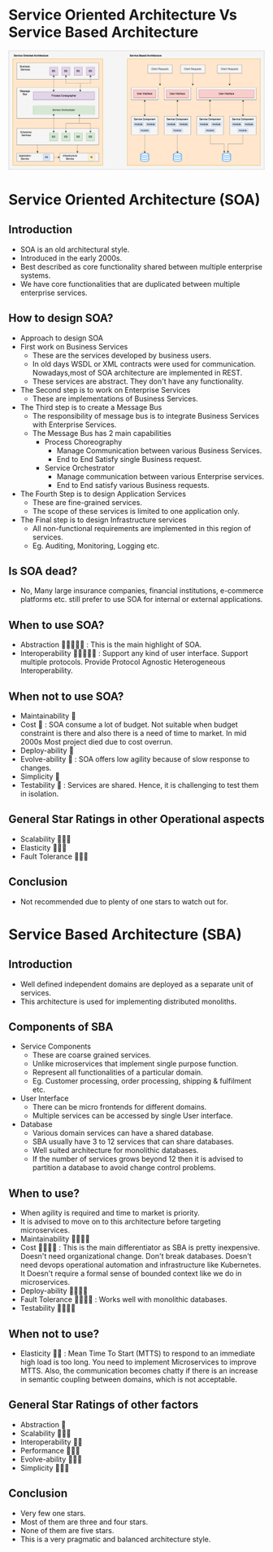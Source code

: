 # Service Oriented Architecture Vs Service Based Architecture

![soa_vs_SBA](.images/blogs-soa_vs_sbd.drawio.png)

# Service Oriented Architecture (SOA)
## Introduction 
- SOA is an old architectural style.
- Introduced in the early 2000s.
- Best described as core functionality shared between multiple enterprise systems.
- We have core functionalities that are duplicated between multiple enterprise services.

## How to design SOA?
- Approach to design SOA 
- First work on Business Services
  - These are the services developed by business users.
  - In old days WSDL or XML contracts were used for communication. Nowadays,most of SOA architecture are implemented in REST.
  - These services are abstract. They don't have any functionality.
- The Second step is to work on Enterprise Services
  - These are implementations of Business Services.
- The Third step is to create a Message Bus
  - The responsibility of message bus is to integrate Business Services with Enterprise Services.
  - The Message Bus has 2 main capabilities
    - Process Choreography
      - Manage Communication between various Business Services.
      - End to End Satisfy single Business request. 
    - Service Orchestrator
      - Manage communication between various Enterprise services.
      - End to End satisfy various Business requests.
- The Fourth Step is to design Application Services
  - These are fine-grained services.
  - The scope of these services is limited to one application only.
- The Final step is to design Infrastructure services
  - All non-functional requirements are implemented in this region of services.
  - Eg. Auditing, Monitoring, Logging etc.

## Is SOA dead?
- No, Many large insurance companies, financial institutions, e-commerce platforms etc. still prefer to use SOA for internal or external applications.

## When to use SOA?
- Abstraction :star2::star2::star2::star2::star2: : This is the main highlight of SOA.
- Interoperability :star2::star2::star2::star2::star2: : Support any kind of user interface. Support multiple protocols. Provide Protocol Agnostic Heterogeneous Interoperability.

## When not to use SOA?
- Maintainability :star2: 
- Cost :star2: : SOA consume a lot of budget. Not suitable when budget constraint is there and also there is a need of time to market. In mid 2000s Most project died due to cost overrun.
- Deploy-ability :star2:
- Evolve-ability :star2: : SOA offers low agility because of slow response to changes.
- Simplicity :star2:
- Testability :star2: : Services are shared. Hence, it is challenging to test them in isolation.

## General Star Ratings in other Operational aspects
- Scalability :star2::star2::star2:
- Elasticity :star2::star2::star2:
- Fault Tolerance :star2::star2::star2:

## Conclusion
- Not recommended due to plenty of one stars to watch out for.

# Service Based Architecture (SBA)
## Introduction
- Well defined independent domains are deployed as a separate unit of services.
- This architecture is used for implementing distributed monoliths.

## Components of SBA
- Service Components
  - These are coarse grained services.
  - Unlike microservices that implement single purpose function.
  - Represent all functionalities of a particular domain.
  - Eg. Customer processing, order processing, shipping & fulfilment etc.
- User Interface
  - There can be micro frontends for different domains.
  - Multiple services can be accessed by single User interface.
- Database
  - Various domain services can have a shared database.
  - SBA usually have 3 to 12 services that can share databases.
  - Well suited architecture for monolithic databases.
  - If the number of services grows beyond 12 then it is advised to partition a database to avoid change control problems.

## When to use?
- When agility is required and time to market is priority.
- It is advised to move on to this architecture before targeting microservices.
- Maintainability :star2::star2::star2::star2: 
- Cost :star2::star2::star2::star2: : This is the main differentiator as SBA is pretty inexpensive. Doesn't need organizational change. Don't break databases. Doesn't need devops operational automation and infrastructure like Kubernetes. It Doesn't require a formal sense of bounded context like we do in microservices.
- Deploy-ability :star2::star2::star2::star2:
- Fault Tolerance :star2::star2::star2::star2: : Works well with monolithic databases.
- Testability :star2::star2::star2::star2:

## When not to use?
- Elasticity :star2::star2: : Mean Time To Start (MTTS) to respond to an immediate high load is too long. You need to implement Microservices to improve MTTS. Also, the communication becomes chatty if there is an increase in semantic coupling between domains, which is not acceptable.

## General Star Ratings of other factors
- Abstraction :star2:
- Scalability :star2::star2::star2:
- Interoperability :star2::star2:
- Performance :star2::star2::star2:
- Evolve-ability :star2::star2::star2:
- Simplicity :star2::star2::star2:

## Conclusion
- Very few one stars.
- Most of them are three and four stars.
- None of them are five stars.
- This is a very pragmatic and balanced architecture style.